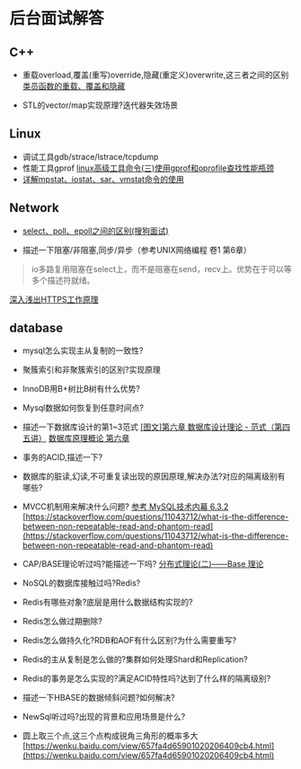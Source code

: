 # 后台面试解答 

## C++

- 重载overload,覆盖(重写)override,隐藏(重定义)overwrite,这三者之间的区别 [类员函数的重载、覆盖和隐藏](https://www.cnblogs.com/marshhu/p/3435589.html)

- STL的vector/map实现原理?迭代器失效场景

## Linux

- 调试工具gdb/strace/lstrace/tcpdump
- 性能工具gprof [linux高级工具命令(三)使用gprof和oprofile查找性能瓶颈](https://www.cnblogs.com/9sheng/articles/2684248.html)
- [详解mpstat、iostat、sar、vmstat命令的使用](https://blog.csdn.net/qq_39591494/article/details/78418162)

## Network

- [select、poll、epoll之间的区别(搜狗面试)](https://www.cnblogs.com/aspirant/p/9166944.html)

- 描述一下阻塞/非阻塞,同步/异步（参考UNIX网络编程 卷1 第6章）

> io多路复用阻塞在select上，而不是阻塞在send，recv上。优势在于可以等多个描述符就绪。

[深入浅出HTTPS工作原理](https://blog.csdn.net/wangtaomtk/article/details/80917081)

## database

- mysql怎么实现主从复制的一致性?
- 聚簇索引和非聚簇索引的区别?实现原理
- InnoDB用B+树比B树有什么优势?
- Mysql数据如何恢复到任意时间点?
- 描述一下数据库设计的第1~3范式 [[图文]第六章 数据库设计理论 - 范式（第四五讲）](https://wenku.baidu.com/view/7179d7ae763231126fdb1158.html?from=search) [数据库原理概论 第六章](https://wenku.baidu.com/view/f948b002680203d8cf2f243f)
- 事务的ACID,描述一下?
- 数据库的脏读,幻读,不可重复读出现的原因原理,解决办法?对应的隔离级别有哪些?
- MVCC机制用来解决什么问题? [参考 MySQL技术内幕 6.3.2]() [https://stackoverflow.com/questions/11043712/what-is-the-difference-between-non-repeatable-read-and-phantom-read](https://stackoverflow.com/questions/11043712/what-is-the-difference-between-non-repeatable-read-and-phantom-read)
- CAP/BASE理论听过吗?能描述一下吗? [分布式理论(二)——Base 理论](https://www.jianshu.com/p/9cb2a6fa4e0e)
- NoSQL的数据库接触过吗?Redis?
- Redis有哪些对象?底层是用什么数据结构实现的?
- Redis怎么做过期删除?
- Redis怎么做持久化?RDB和AOF有什么区别?为什么需要重写?
- Redis的主从复制是怎么做的?集群如何处理Shard和Replication?
- Redis的事务是怎么实现的?满足ACID特性吗?达到了什么样的隔离级别?
- 描述一下HBASE的数据倾斜问题?如何解决?
- NewSql听过吗?出现的背景和应用场景是什么?



- 圆上取三个点,这三个点构成锐角三角形的概率多大 [https://wenku.baidu.com/view/657fa4d65901020206409cb4.html](https://wenku.baidu.com/view/657fa4d65901020206409cb4.html)



